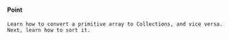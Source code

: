 #### Point
```
Learn how to convert a primitive array to Collections, and vice versa. Next, learn how to sort it.
```
